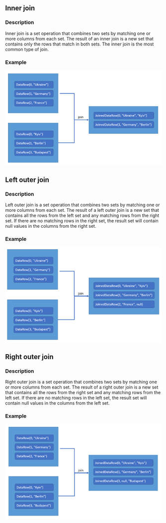 ## Inner join
### Description
Inner join is a set operation that combines two sets by matching one or more columns from each set. The result of an inner join is a new set that contains only the rows that match in both sets. The inner join is the most common type of join.
### Example
![Screenshot](img/InnerJoin.png)

## Left outer join
### Description
Left outer join is a set operation that combines two sets by matching one or more columns from each set. The result of a left outer join is a new set that contains all the rows from the left set and any matching rows from the right set. If there are no matching rows in the right set, the result set will contain null values in the columns from the right set.
### Example
![Screenshot](img/LeftOuterJoin.png)

## Right outer join
### Description
Right outer join is a set operation that combines two sets by matching one or more columns from each set. The result of a right outer join is a new set that contains all the rows from the right set and any matching rows from the left set. If there are no matching rows in the left set, the result set will contain null values in the columns from the left set.
### Example
![Screenshot](img/RightOuterJoin.png)